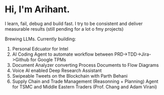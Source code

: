 # Hi, I'm Arihant.
I learn, fail, debug and build fast. I try to be consistent and deliver measurable results (still pending for a lot o fmy projects) 

Brewing LLMs. Currently building:
1. Personal Edcuator for Intel
2. AI Coding Agent to automate workflow between PRD->TDD->Jira->Github for Google TPMs
3. Document Analyzer converting Process Documents to Flow Diagrams
4. Voice AI enabled Deep Research Assistant
5. Swipeable Tweets on the Blockchain with Parth Behani
6. Supply Chain and Trade Management (Reasonning + Planning) Agent for TSMC and Middle Eastern Traders (Prof. Chang and Adam Virani)
